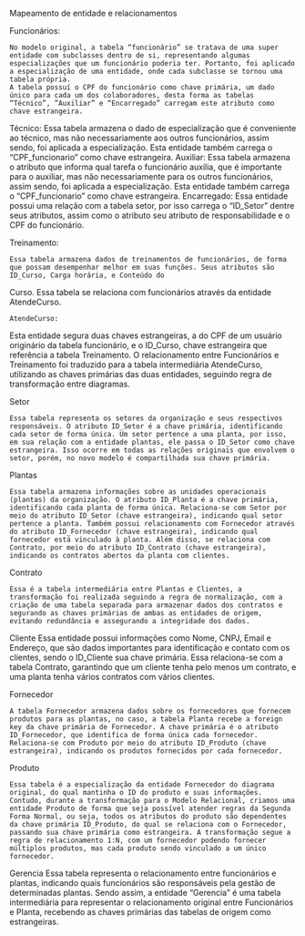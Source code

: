 Mapeamento de entidade e relacionamentos

Funcionários:

	No modelo original, a tabela “funcionário” se tratava de uma super entidade com subclasses dentro de si, representando algumas especializações que um funcionário poderia ter. Portanto, foi aplicado a especialização de uma entidade, onde cada subclasse se tornou uma tabela própria. 
	A tabela possuí o CPF do funcionário como chave primária, um dado único para cada um dos colaboradores, desta forma as tabelas “Técnico”, ”Auxiliar” e “Encarregado” carregam este atributo como chave estrangeira.
Técnico: Essa tabela armazena o dado de especialização que é conveniente ao técnico, mas não necessariamente aos outros funcionários, assim sendo, foi aplicada a especialização. Esta entidade também carrega o “CPF_funcionario” como chave estrangeira.
Auxiliar: Essa tabela armazena o atributo que informa qual tarefa o funcionário auxilia, que é importante para o auxiliar, mas não necessariamente para os outros funcionários, assim sendo, foi aplicada a especialização. Esta entidade também carrega o “CPF_funcionario” como chave estrangeira.
Encarregado: Essa entidade possui uma relação com a tabela setor, por isso carrega o “ID_Setor” dentre seus atributos, assim como o atributo seu atributo de responsabilidade e o CPF do funcionário. 

Treinamento:

	Essa tabela armazena dados de treinamentos de funcionários, de forma que possam desempenhar melhor em suas funções. Seus atributos são ID_Curso, Carga horária, e Conteúdo do 
Curso. Essa tabela se relaciona com funcionários através da entidade AtendeCurso.

	AtendeCurso: 
 
 Esta entidade segura duas chaves estrangeiras, a do CPF de um usuário originário da tabela funcionário, e o ID_Curso, chave estrangeira que referência a tabela Treinamento. O relacionamento entre Funcionários e Treinamento foi traduzido para a tabela intermediária AtendeCurso, utilizando as chaves primárias das duas entidades, seguindo regra de transformação entre diagramas.

Setor

	Essa tabela representa os setores da organização e seus respectivos responsáveis. O atributo ID_Setor é a chave primária, identificando cada setor de forma única. Um setor pertence a uma planta, por isso, em sua relação com a entidade plantas, ele passa o ID_Setor como chave estrangeira. Isso ocorre em todas as relações originais que envolvem o setor, porém, no novo modelo é compartilhada sua chave primária.

Plantas

	Essa tabela armazena informações sobre as unidades operacionais (plantas) da organização. O atributo ID_Planta é a chave primária, identificando cada planta de forma única. Relaciona-se com Setor por meio do atributo ID_Setor (chave estrangeira), indicando qual setor pertence a planta. Também possui relacionamento com Fornecedor através do atributo ID_Fornecedor (chave estrangeira), indicando qual fornecedor está vinculado à planta. Além disso, se relaciona com Contrato, por meio do atributo ID_Contrato (chave estrangeira), indicando os contratos abertos da planta com clientes.

Contrato

	Essa é a tabela intermediária entre Plantas e Clientes, a transformação foi realizada seguindo a regra de normalização, com a criação de uma tabela separada para armazenar dados dos contratos e segurando as chaves primárias de ambas as entidades de origem, evitando redundância e assegurando a integridade dos dados.
Cliente	
Essa entidade possui informações como Nome, CNPJ, Email e Endereço, que são dados importantes para identificação e contato com os clientes, sendo o ID_Cliente sua chave primária. Essa relaciona-se com a tabela Contrato, garantindo que um cliente tenha pelo menos um contrato, e uma planta tenha vários contratos com vários clientes.

Fornecedor

	A tabela Fornecedor armazena dados sobre os fornecedores que fornecem produtos para as plantas, no caso, a tabela Planta recebe a foreign key da chave primária de Fornecedor. A chave primária é o atributo ID_Fornecedor, que identifica de forma única cada fornecedor. Relaciona-se com Produto por meio do atributo ID_Produto (chave estrangeira), indicando os produtos fornecidos por cada fornecedor.

Produto

	Essa tabela é a especialização da entidade Fornecedor do diagrama original, do qual mantinha o ID do produto e suas informações. Contudo, durante a transformação para o Modelo Relacional, criamos uma entidade Produto de forma que seja possível atender regras da Segunda Forma Normal, ou seja, todos os atributos do produto são dependentes da chave primária ID_Produto, do qual se relaciona com o Fornecedor, passando sua chave primária como estrangeira. A transformação segue a regra de relacionamento 1:N, com um fornecedor podendo fornecer múltiplos produtos, mas cada produto sendo vinculado a um único fornecedor.

Gerencia
Essa tabela representa o relacionamento entre funcionários e plantas, indicando quais funcionários são responsáveis pela gestão de determinadas plantas. Sendo assim, a entidade “Gerencia” é uma tabela intermediária para representar o relacionamento original entre Funcionários e Planta, recebendo as chaves primárias das tabelas de origem como estrangeiras. 
